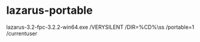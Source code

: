 # lazarus-portable
lazarus-3.2-fpc-3.2.2-win64.exe /VERYSILENT /DIR=%CD%\ss /portable=1 /currentuser
